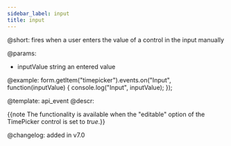 ```yaml
---
sidebar_label: input
title: input
---          
```


@short: fires when a user enters the value of a control in the input manually
 

@params:
- inputValue        string  an entered value


@example:
form.getItem("timepicker").events.on("Input", function(inputValue) {
    console.log("Input", inputValue);
});


@template: api_event
@descr:

{{note The functionality is available when the "editable" option of the TimePicker control is set to *true*.}}

@changelog: added in v7.0
